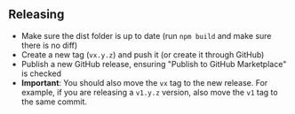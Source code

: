 ## Releasing

- Make sure the dist folder is up to date (run `npm build` and make sure there is no diff)
- Create a new tag (`vx.y.z`) and push it (or create it through GitHub)
- Publish a new GitHub release, ensuring "Publish to GitHub Marketplace" is checked
- **Important**: You should also move the `vx` tag to the new release. For example, if you are releasing a `v1.y.z` version, also move the `v1` tag to the same commit.
